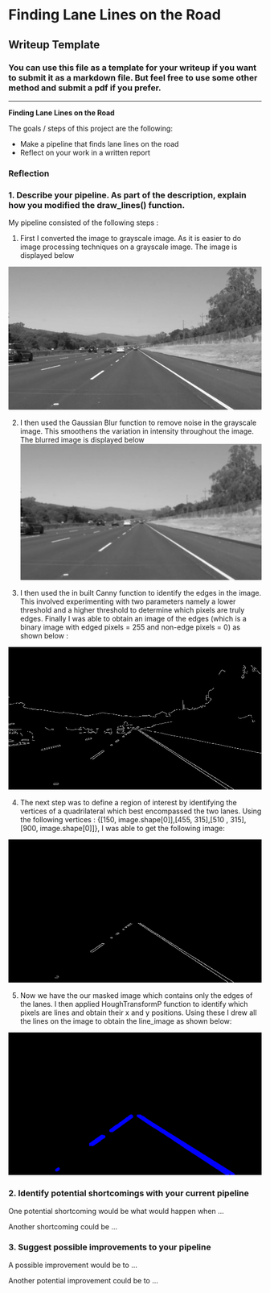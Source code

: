 # **Finding Lane Lines on the Road** 

## Writeup Template

### You can use this file as a template for your writeup if you want to submit it as a markdown file. But feel free to use some other method and submit a pdf if you prefer.

---

**Finding Lane Lines on the Road**

The goals / steps of this project are the following:
* Make a pipeline that finds lane lines on the road
* Reflect on your work in a written report


[//]: # (Image References)

[image1]: ./images/gray.png "Grayscale"

[image2]: ./images/blurred.png "Blurred"

[image3]: ./images/edged.png "Edged"

[image4]: ./images/masked_image.png "Masked Image"

[image5]: ./images/lines_image.png "Line Image"

### Reflection

### 1. Describe your pipeline. As part of the description, explain how you modified the draw_lines() function.

My pipeline consisted of the following steps :

1. First I converted the image to grayscale image. As it is easier to do image processing techniques on a grayscale image. The image is displayed below

![Grayscale][image1]

2. I then used the Gaussian Blur function to remove noise in the grayscale image. This smoothens the variation in intensity throughout the image. The blurred image is displayed below
![Blurred][image2]

3. I then used the in built Canny function to identify the edges in the image.  This involved experimenting with two parameters namely a lower threshold and a higher threshold to determine which pixels are truly edges. Finally I was able to obtain an image of the edges (which is a binary image with edged pixels = 255 and non-edge pixels = 0) as shown below :

![Edged][image3]

4. The next step was to define a region of interest by identifying the vertices of a quadrilateral which best encompassed the two lanes. Using the following vertices : {[150, image.shape[0]],[455, 315],[510 , 315],[900, image.shape[0]]}, I was able to get the following image:

![Masked Image][image4]

5. Now we have the our masked image which contains only the edges of the lanes. I then applied HoughTransformP function to identify which pixels are lines and obtain their x and y positions. Using these I drew all the lines on the image to obtain the line_image as shown below:

![line image][image5]


### 2. Identify potential shortcomings with your current pipeline


One potential shortcoming would be what would happen when ... 

Another shortcoming could be ...


### 3. Suggest possible improvements to your pipeline

A possible improvement would be to ...

Another potential improvement could be to ...

